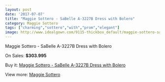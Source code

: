 ```yaml
---
layout: post
date: '2017-07-07'
title: "Maggie Sottero - SaBelle A-3227B Dress with Bolero"
category: Maggie Sottero
tags: ["charming","sottero","with","prom","elegant"]
image: http://www.idealgown.com/9115-thickbox_default/maggie-sottero-sabelle-a-3227b-dress-with-bolero.jpg
---
```

Maggie Sottero - SaBelle A-3227B Dress with Bolero

On Sales: **$303.995**
<a href="https://www.idealgown.com/en/maggie-sottero/3812-maggie-sottero-sabelle-a-3227b-dress-with-bolero.html"><amp-img layout="responsive" width="600" height="600" src="//www.idealgown.com/9115-thickbox_default/maggie-sottero-sabelle-a-3227b-dress-with-bolero.jpg" alt="Maggie Sottero - SaBelle A-3227B Dress with Bolero 0" /></a>
<a href="https://www.idealgown.com/en/maggie-sottero/3812-maggie-sottero-sabelle-a-3227b-dress-with-bolero.html"><amp-img layout="responsive" width="600" height="600" src="//www.idealgown.com/9116-thickbox_default/maggie-sottero-sabelle-a-3227b-dress-with-bolero.jpg" alt="Maggie Sottero - SaBelle A-3227B Dress with Bolero 1" /></a>

Buy it: [Maggie Sottero - SaBelle A-3227B Dress with Bolero](https://www.idealgown.com/en/maggie-sottero/3812-maggie-sottero-sabelle-a-3227b-dress-with-bolero.html "Maggie Sottero - SaBelle A-3227B Dress with Bolero")

View more: [Maggie Sottero](https://www.idealgown.com/en/45-maggie-sottero "Maggie Sottero")